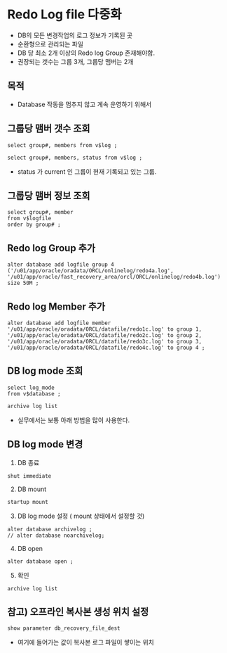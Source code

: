 # Redo Log file 다중화 
- DB의 모든 변경작업의 로그 정보가 기록된 곳 
- 순환형으로 관리되는 파일 
- DB 당 최소 2개 이상의 Redo log Group 존재해야함. 
- 권장되는 갯수는 그룹 3개, 그룹당 맴버는 2개

## 목적
- Database 작동을 멈추지 않고 계속 운영하기 위해서 

## 그룹당 맴버 갯수 조회 
```
select group#, members from v$log ; 
```

```
select group#, members, status from v$log ; 
```
- status 가 current 인 그룹이 현재 기록되고 있는 그룹. 

## 그룹당 맴버 정보 조회 
```
select group#, member 
from v$logfile
order by group# ; 
```

## Redo log Group 추가
```
alter database add logfile group 4 
('/u01/app/oracle/oradata/ORCL/onlinelog/redo4a.log',
'/u01/app/oracle/fast_recovery_area/orcl/ORCL/onlinelog/redo4b.log')
size 50M ; 
```

## Redo log Member 추가
```
alter database add logfile member
'/u01/app/oracle/oradata/ORCL/datafile/redo1c.log' to group 1, 
'/u01/app/oracle/oradata/ORCL/datafile/redo2c.log' to group 2,
'/u01/app/oracle/oradata/ORCL/datafile/redo3c.log' to group 3,
'/u01/app/oracle/oradata/ORCL/datafile/redo4c.log' to group 4 ; 
```

## DB log mode 조회
``` 
select log_mode
from v$database ; 

archive log list 
```
- 실무에서는 보통 아래 방법을 많이 사용한다. 

## DB log mode 변경
1) DB 종료
```
shut immediate
```
2) DB mount
```
startup mount
```
3) DB log mode 설정 ( mount 상태에서 설정할 것)
```
alter database archivelog ; 
// alter database noarchivelog; 
```
4) DB open 
```
alter database open ; 
```
5) 확인 
```
archive log list 
```

## 참고) 오프라인 복사본 생성 위치 설정
```
show parameter db_recovery_file_dest 
```
- 여기에 들어가는 값이 복사본 로그 파일이 쌓이는 위치 
